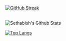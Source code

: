 [![GitHub Streak](https://github-readme-streak-stats.herokuapp.com?user=Sethabish&theme=submarine-flowers&border_radius=5&fire=DD701B)](https://git.io/streak-stats)

<br>

<img align="center" src="https://github-readme-stats.vercel.app/api?username=Sethabish&include_all_commits=true&count_private=true&show_icons=true&line_height=20&title_color=7A7ADB&icon_color=2234AE&text_color=D3D3D3&bg_color=0,000000,130F40" alt="Sethabish's Github Stats">

</br>



[![Top Langs](https://github-readme-stats.vercel.app/api/top-langs/?username=Sethabish&layout=compact&text_color=daf7dc&bg_color=151515)](https://github.com/Sethabish/github-readme-stats)
